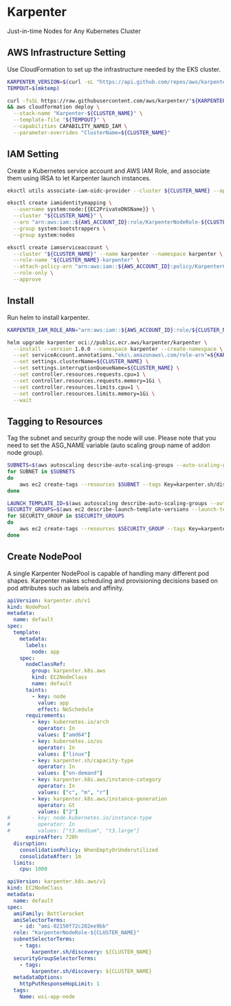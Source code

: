 # Karpenter
Just-in-time Nodes for Any Kubernetes Cluster
## AWS Infrastructure Setting
Use CloudFormation to set up the infrastructure needed by the EKS cluster. 
``` bash
KARPENTER_VERSION=$(curl -sL "https://api.github.com/repos/aws/karpenter/releases/latest" | jq -r ".tag_name")
TEMPOUT=$(mktemp)

curl -fsSL https://raw.githubusercontent.com/aws/karpenter/"${KARPENTER_VERSION}"/website/content/en/preview/getting-started/getting-started-with-karpenter/cloudformation.yaml  > $TEMPOUT \
&& aws cloudformation deploy \
  --stack-name "Karpenter-${CLUSTER_NAME}" \
  --template-file "${TEMPOUT}" \
  --capabilities CAPABILITY_NAMED_IAM \
  --parameter-overrides "ClusterName=${CLUSTER_NAME}"
```
## IAM Setting
Create a Kubernetes service account and AWS IAM Role, and associate them using IRSA to let Karpenter launch instances.
``` bash
eksctl utils associate-iam-oidc-provider --cluster ${CLUSTER_NAME} --approve

eksctl create iamidentitymapping \
  --username system:node:{{EC2PrivateDNSName}} \
  --cluster "${CLUSTER_NAME}" \
  --arn "arn:aws:iam::${AWS_ACCOUNT_ID}:role/KarpenterNodeRole-${CLUSTER_NAME}" \
  --group system:bootstrappers \
  --group system:nodes

eksctl create iamserviceaccount \
  --cluster "${CLUSTER_NAME}" --name karpenter --namespace karpenter \
  --role-name "${CLUSTER_NAME}-karpenter" \
  --attach-policy-arn "arn:aws:iam::${AWS_ACCOUNT_ID}:policy/KarpenterControllerPolicy-${CLUSTER_NAME}" \
  --role-only \
  --approve
```
## Install
Run helm to install karpenter.
``` bash
KARPENTER_IAM_ROLE_ARN="arn:aws:iam::${AWS_ACCOUNT_ID}:role/${CLUSTER_NAME}-karpenter"

helm upgrade karpenter oci://public.ecr.aws/karpenter/karpenter \
  --install --version 1.0.0 --namespace karpenter --create-namespace \
  --set serviceAccount.annotations."eks\.amazonaws\.com/role-arn"=${KARPENTER_IAM_ROLE_ARN} \
  --set settings.clusterName=${CLUSTER_NAME} \
  --set settings.interruptionQueueName=${CLUSTER_NAME} \
  --set controller.resources.requests.cpu=1 \
  --set controller.resources.requests.memory=1Gi \
  --set controller.resources.limits.cpu=1 \
  --set controller.resources.limits.memory=1Gi \
  --wait
```
## Tagging to Resources
Tag the subnet and security group the node will use. Please note that you need to set the ASG_NAME variable (auto scaling group name of addon node group).
``` bash
SUBNETS=$(aws autoscaling describe-auto-scaling-groups --auto-scaling-group-names $ASG_NAME --query 'AutoScalingGroups[0].VPCZoneIdentifier' --output text | tr ',' '\n')
for SUBNET in $SUBNETS
do
	aws ec2 create-tags --resources $SUBNET --tags Key=karpenter.sh/discovery,Value=${CLUSTER_NAME}
done

LAUNCH_TEMPLATE_ID=$(aws autoscaling describe-auto-scaling-groups --auto-scaling-group-names $ASG_NAME --query 'AutoScalingGroups[0].MixedInstancesPolicy.LaunchTemplate.LaunchTemplateSpecification.LaunchTemplateId' --output text)
SECURITY_GROUPS=$(aws ec2 describe-launch-template-versions --launch-template-id $LAUNCH_TEMPLATE_ID --versions $Latest --query 'LaunchTemplateVersions[0].LaunchTemplateData.SecurityGroupIds' --output text)
for SECURITY_GROUP in $SECURITY_GROUPS
do
	aws ec2 create-tags --resources $SECURITY_GROUP --tags Key=karpenter.sh/discovery,Value=${CLUSTER_NAME}
done
```
## Create NodePool
A single Karpenter NodePool is capable of handling many different pod shapes. Karpenter makes scheduling and provisioning decisions based on pod attributes such as labels and affinity.
``` yaml title="nodepool.yaml"
apiVersion: karpenter.sh/v1
kind: NodePool
metadata:
  name: default
spec:
  template:
    metadata:
      labels:
        node: app
    spec:
      nodeClassRef:
        group: karpenter.k8s.aws
        kind: EC2NodeClass
        name: default
      taints:
        - key: node
          value: app
          effect: NoSchedule
      requirements:
        - key: kubernetes.io/arch
          operator: In
          values: ["amd64"]
        - key: kubernetes.io/os
          operator: In
          values: ["linux"]
        - key: karpenter.sh/capacity-type
          operator: In
          values: ["on-demand"]
        - key: karpenter.k8s.aws/instance-category
          operator: In
          values: ["c", "m", "r"]
        - key: karpenter.k8s.aws/instance-generation
          operator: Gt
          values: ["2"]
#       - key: node.kubernetes.io/instance-type
#         operator: In
#         values: ["t3.medium", "t3.large"]
      expireAfter: 720h
  disruption:
    consolidationPolicy: WhenEmptyOrUnderutilized
    consolidateAfter: 1m
  limits:
    cpu: 1000
```
``` yaml title="nodeclass.yaml"
apiVersion: karpenter.k8s.aws/v1
kind: EC2NodeClass
metadata:
  name: default
spec:
  amiFamily: Bottlerocket
  amiSelectorTerms:
    - id: "ami-02150f72c202ee9bb"
  role: "KarpenterNodeRole-${CLUSTER_NAME}"
  subnetSelectorTerms:
    - tags:
        karpenter.sh/discovery: ${CLUSTER_NAME}
  securityGroupSelectorTerms:
    - tags:
        karpenter.sh/discovery: ${CLUSTER_NAME}
  metadataOptions:
    httpPutResponseHopLimit: 1
  tags:
    Name: wsi-app-node
```